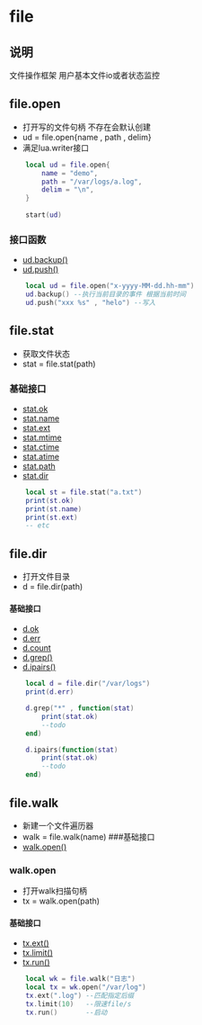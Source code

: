 # file
## 说明
文件操作框架 用户基本文件io或者状态监控

## file.open
- 打开写的文件句柄 不存在会默认创建
- ud = file.open{name , path , delim}
- 满足lua.writer接口
```lua
    local ud = file.open{
        name = "demo",
        path = "/var/logs/a.log",
        delim = "\n",
    }
    
    start(ud)
```

### 接口函数
- [ud.backup()]()
- [ud.push()]()
```lua
    local ud = file.open("x-yyyy-MM-dd.hh-mm")
    ud.backup() --执行当前目录的事件 根据当前时间
    ud.push("xxx %s" , "helo") --写入
```

## file.stat
- 获取文件状态
- stat = file.stat(path)
### 基础接口
- [stat.ok]()
- [stat.name]()
- [stat.ext]()
- [stat.mtime]()
- [stat.ctime]()
- [stat.atime]()
- [stat.path]()
- [stat.dir]()
```lua
    local st = file.stat("a.txt")
    print(st.ok)
    print(st.name)
    print(st.ext)
    -- etc
```

## file.dir
- 打开文件目录
- d = file.dir(path)
#### 基础接口
- [d.ok]()
- [d.err]()
- [d.count]()
- [d.grep()]()
- [d.ipairs()]()

```lua
    local d = file.dir("/var/logs")
    print(d.err)

    d.grep("*" , function(stat)
        print(stat.ok)        
        --todo
    end)

    d.ipairs(function(stat)
        print(stat.ok)
        --todo
    end)
```

## file.walk
- 新建一个文件遍历器
- walk = file.walk(name)
###基础接口
- [walk.open()](walk.open)

### walk.open
- 打开walk扫描句柄
- tx = walk.open(path)
#### 基础接口
- [tx.ext()]()
- [tx.limit()]()
- [tx.run()]()
```lua
    local wk = file.walk("日志")
    local tx = wk.open("/var/log")
    tx.ext(".log") --匹配指定后缀
    tx.limit(10)   --限速file/s 
    tx.run()       --启动
    
```